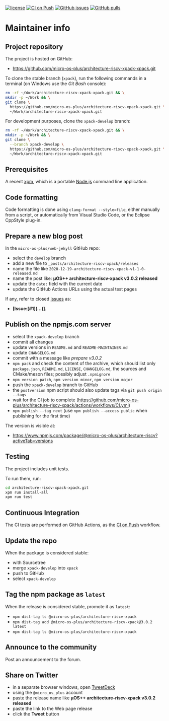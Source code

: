 [![license](https://img.shields.io/github/license/micro-os-plus/architecture-riscv-xpack-xpack)](https://github.com/micro-os-plus/architecture-riscv-xpack-xpack/blob/xpack/LICENSE)
[![CI on Push](https://github.com/micro-os-plus/architecture-riscv-xpack-xpack/workflows/CI%20on%20Push/badge.svg)](https://github.com/micro-os-plus/architecture-riscv-xpack-xpack/actions?query=workflow%3A%22CI+on+Push%22)
[![GitHub issues](https://img.shields.io/github/issues/micro-os-plus/architecture-riscv-xpack-xpack.svg)](https://github.com/micro-os-plus/architecture-riscv-xpack-xpack/issues/)
[![GitHub pulls](https://img.shields.io/github/issues-pr/micro-os-plus/architecture-riscv-xpack-xpack.svg)](https://github.com/micro-os-plus/architecture-riscv-xpack-xpack/pulls)

# Maintainer info

## Project repository

The project is hosted on GitHub:

- <https://github.com/micro-os-plus/architecture-riscv-xpack-xpack.git>

To clone the stable branch (`xpack`), run the following commands in a
terminal (on Windows use the _Git Bash_ console):

```sh
rm -rf ~/Work/architecture-riscv-xpack-xpack.git && \
mkdir -p ~/Work && \
git clone \
  https://github.com/micro-os-plus/architecture-riscv-xpack-xpack.git \
  ~/Work/architecture-riscv-xpack-xpack.git
```

For development purposes, clone the `xpack-develop` branch:

```sh
rm -rf ~/Work/architecture-riscv-xpack-xpack.git && \
mkdir -p ~/Work && \
git clone \
  --branch xpack-develop \
  https://github.com/micro-os-plus/architecture-riscv-xpack-xpack.git \
  ~/Work/architecture-riscv-xpack-xpack.git
```

## Prerequisites

A recent [xpm](https://xpack.github.io/xpm/), which is a portable
[Node.js](https://nodejs.org/) command line application.

## Code formatting

Code formatting is done using `clang-format --style=file`, either manually
from a script, or automatically from Visual Studio Code, or the Eclipse
CppStyle plug-in.

## Prepare a new blog post

In the `micro-os-plus/web-jekyll` GitHub repo:

- select the `develop` branch
- add a new file to `_posts/architecture-riscv-xpack/releases`
- name the file like `2020-12-19-architecture-riscv-xpack-v1-1-0-released.md`
- name the post like: **µOS++ architecture-riscv-xpack v3.0.2 released**
- update the `date:` field with the current date
- update the GitHub Actions URLs using the actual test pages

If any, refer to closed
[issues](https://github.com/micro-os-plus/architecture-riscv-xpack/issues/)
as:

- **[Issue:\[#1\]\(...\)]**.

## Publish on the npmjs.com server

- select the `xpack-develop` branch
- commit all changes
- update versions in `README.md` and `README-MAINTAINER.md`
- update `CHANGELOG.md`
- commit with a message like _prepare v3.0.2_
- `npm pack` and check the content of the archive, which should list
  only `package.json`, `README.md`, `LICENSE`, `CHANGELOG.md`,
  the sources and CMake/meson files;
  possibly adjust `.npmignore`
- `npm version patch`, `npm version minor`, `npm version major`
- push the `xpack-develop` branch to GitHub
- the `postversion` npm script should also update tags via `git push origin --tags`
- wait for the CI job to complete
  (<https://github.com/micro-os-plus/architecture-riscv-xpack/actions/workflows/CI.yml>)
- `npm publish --tag next` (use `npm publish --access public` when
  publishing for the first time)

The version is visible at:

- <https://www.npmjs.com/package/@micro-os-plus/architecture-riscv?activeTab=versions>

## Testing

The project includes unit tests.

To run them, run:

```sh
cd architecture-riscv-xpack-xpack.git
xpm run install-all
xpm run test
```

## Continuous Integration

The CI tests are performed on GitHub Actions, as the
[CI on Push](https://github.com/micro-os-plus/architecture-riscv-xpack-xpack/actions?query=workflow%3A%22CI+on+Push%22)
workflow.

## Update the repo

When the package is considered stable:

- with Sourcetree
- merge `xpack-develop` into `xpack`
- push to GitHub
- select `xpack-develop`

## Tag the npm package as `latest`

When the release is considered stable, promote it as `latest`:

- `npm dist-tag ls @micro-os-plus/architecture-riscv-xpack`
- `npm dist-tag add @micro-os-plus/architecture-riscv-xpack@3.0.2 latest`
- `npm dist-tag ls @micro-os-plus/architecture-riscv-xpack`

## Announce to the community

Post an announcement to the forum.

## Share on Twitter

- in a separate browser windows, open [TweetDeck](https://tweetdeck.twitter.com/)
- using the `@micro_os_plus` account
- paste the release name like **µOS++ architecture-riscv-xpack v3.0.2 released**
- paste the link to the Web page release
- click the **Tweet** button
